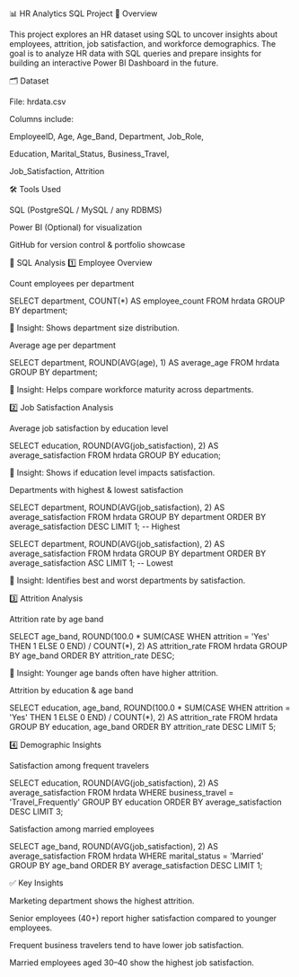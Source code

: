 📊 HR Analytics SQL Project
📌 Overview

This project explores an HR dataset using SQL to uncover insights about employees, attrition, job satisfaction, and workforce demographics.
The goal is to analyze HR data with SQL queries and prepare insights for building an interactive Power BI Dashboard in the future.

🗂️ Dataset

File: hrdata.csv

Columns include:

EmployeeID, Age, Age_Band, Department, Job_Role,

Education, Marital_Status, Business_Travel,

Job_Satisfaction, Attrition

🛠️ Tools Used

SQL (PostgreSQL / MySQL / any RDBMS)

Power BI (Optional) for visualization

GitHub for version control & portfolio showcase

🔎 SQL Analysis
1️⃣ Employee Overview

Count employees per department

SELECT department, COUNT(*) AS employee_count
FROM hrdata
GROUP BY department;


📌 Insight: Shows department size distribution.

Average age per department

SELECT department, ROUND(AVG(age), 1) AS average_age
FROM hrdata
GROUP BY department;


📌 Insight: Helps compare workforce maturity across departments.

2️⃣ Job Satisfaction Analysis

Average job satisfaction by education level

SELECT education, ROUND(AVG(job_satisfaction), 2) AS average_satisfaction
FROM hrdata
GROUP BY education;


📌 Insight: Shows if education level impacts satisfaction.

Departments with highest & lowest satisfaction

SELECT department, ROUND(AVG(job_satisfaction), 2) AS average_satisfaction
FROM hrdata
GROUP BY department
ORDER BY average_satisfaction DESC
LIMIT 1;   -- Highest

SELECT department, ROUND(AVG(job_satisfaction), 2) AS average_satisfaction
FROM hrdata
GROUP BY department
ORDER BY average_satisfaction ASC
LIMIT 1;   -- Lowest


📌 Insight: Identifies best and worst departments by satisfaction.

3️⃣ Attrition Analysis

Attrition rate by age band

SELECT age_band, 
       ROUND(100.0 * SUM(CASE WHEN attrition = 'Yes' THEN 1 ELSE 0 END) / COUNT(*), 2) AS attrition_rate
FROM hrdata
GROUP BY age_band
ORDER BY attrition_rate DESC;


📌 Insight: Younger age bands often have higher attrition.

Attrition by education & age band

SELECT education, age_band, 
       ROUND(100.0 * SUM(CASE WHEN attrition = 'Yes' THEN 1 ELSE 0 END) / COUNT(*), 2) AS attrition_rate
FROM hrdata
GROUP BY education, age_band
ORDER BY attrition_rate DESC
LIMIT 5;

4️⃣ Demographic Insights

Satisfaction among frequent travelers

SELECT education, ROUND(AVG(job_satisfaction), 2) AS average_satisfaction
FROM hrdata
WHERE business_travel = 'Travel_Frequently'
GROUP BY education
ORDER BY average_satisfaction DESC
LIMIT 3;


Satisfaction among married employees

SELECT age_band, ROUND(AVG(job_satisfaction), 2) AS average_satisfaction
FROM hrdata
WHERE marital_status = 'Married'
GROUP BY age_band
ORDER BY average_satisfaction DESC
LIMIT 1;

✅ Key Insights

Marketing department shows the highest attrition.

Senior employees (40+) report higher satisfaction compared to younger employees.

Frequent business travelers tend to have lower job satisfaction.

Married employees aged 30–40 show the highest job satisfaction.